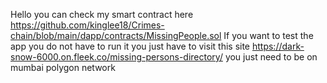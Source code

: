 Hello you can check my smart contract here https://github.com/kinglee18/Crimes-chain/blob/main/dapp/contracts/MissingPeople.sol
If you want to test the app you do not have to run it you just have to visit this site https://dark-snow-6000.on.fleek.co/missing-persons-directory/ you just need to be on mumbai polygon network
